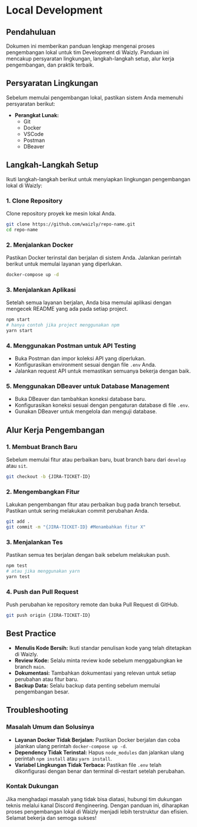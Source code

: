 # Local Development

## Pendahuluan
Dokumen ini memberikan panduan lengkap mengenai proses pengembangan lokal untuk tim Development di Waizly. Panduan ini mencakup persyaratan lingkungan, langkah-langkah setup, alur kerja pengembangan, dan praktik terbaik.

## Persyaratan Lingkungan
Sebelum memulai pengembangan lokal, pastikan sistem Anda memenuhi persyaratan berikut:
- **Perangkat Lunak:**
  - Git
  - Docker
  - VSCode
  - Postman
  - DBeaver

## Langkah-Langkah Setup
Ikuti langkah-langkah berikut untuk menyiapkan lingkungan pengembangan lokal di Waizly:

### 1. Clone Repository
Clone repository proyek ke mesin lokal Anda.
```bash
git clone https://github.com/waizly/repo-name.git
cd repo-name
```

### 2. Menjalankan Docker
Pastikan Docker terinstal dan berjalan di sistem Anda. Jalankan perintah berikut untuk memulai layanan yang diperlukan.
```bash
docker-compose up -d
```

### 3. Menjalankan Aplikasi
Setelah semua layanan berjalan, Anda bisa memulai aplikasi dengan mengecek README yang ada pada setiap project.
```bash
npm start
# hanya contoh jika project menggunakan npm
yarn start
```

### 4. Menggunakan Postman untuk API Testing
- Buka Postman dan impor koleksi API yang diperlukan.
- Konfigurasikan environment sesuai dengan file `.env` Anda.
- Jalankan request API untuk memastikan semuanya bekerja dengan baik.

### 5. Menggunakan DBeaver untuk Database Management
- Buka DBeaver dan tambahkan koneksi database baru.
- Konfigurasikan koneksi sesuai dengan pengaturan database di file `.env`.
- Gunakan DBeaver untuk mengelola dan menguji database.

## Alur Kerja Pengembangan
### 1. Membuat Branch Baru
Sebelum memulai fitur atau perbaikan baru, buat branch baru dari `develop` atau `sit`.
```bash
git checkout -b {JIRA-TICKET-ID}
```

### 2. Mengembangkan Fitur
Lakukan pengembangan fitur atau perbaikan bug pada branch tersebut. Pastikan untuk sering melakukan commit perubahan Anda.
```bash
git add .
git commit -m "{JIRA-TICKET-ID} #Menambahkan fitur X"
```

### 3. Menjalankan Tes
Pastikan semua tes berjalan dengan baik sebelum melakukan push.
```bash
npm test
# atau jika menggunakan yarn
yarn test
```

### 4. Push dan Pull Request
Push perubahan ke repository remote dan buka Pull Request di GitHub.
```bash
git push origin {JIRA-TICKET-ID}
```

## Best Practice
- **Menulis Kode Bersih:** Ikuti standar penulisan kode yang telah ditetapkan di Waizly.
- **Review Kode:** Selalu minta review kode sebelum menggabungkan ke branch `main`.
- **Dokumentasi:** Tambahkan dokumentasi yang relevan untuk setiap perubahan atau fitur baru.
- **Backup Data:** Selalu backup data penting sebelum memulai pengembangan besar.

## Troubleshooting
### Masalah Umum dan Solusinya
- **Layanan Docker Tidak Berjalan:** Pastikan Docker berjalan dan coba jalankan ulang perintah `docker-compose up -d`.
- **Dependency Tidak Terinstal:** Hapus `node_modules` dan jalankan ulang perintah `npm install` atau `yarn install`.
- **Variabel Lingkungan Tidak Terbaca:** Pastikan file `.env` telah dikonfigurasi dengan benar dan terminal di-restart setelah perubahan.

### Kontak Dukungan
Jika menghadapi masalah yang tidak bisa diatasi, hubungi tim dukungan teknis melalui kanal Discord #engineering.
Dengan panduan ini, diharapkan proses pengembangan lokal di Waizly menjadi lebih terstruktur dan efisien. Selamat bekerja dan semoga sukses!

